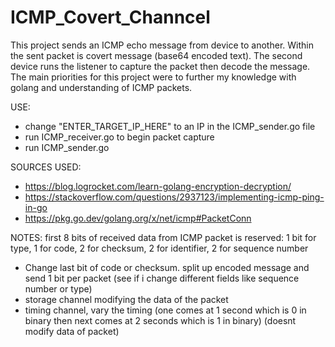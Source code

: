 # ICMP_Covert_Channcel
This project sends an ICMP echo message from device to another. Within the sent packet is covert message (base64 encoded text). The second device runs the listener to capture the packet then decode the message. The main priorities for this project were to further my knowledge with golang and understanding of ICMP packets.

USE:
- change "ENTER_TARGET_IP_HERE" to an IP in the ICMP_sender.go file
- run ICMP_receiver.go to begin packet capture
- run ICMP_sender.go

SOURCES USED:
- https://blog.logrocket.com/learn-golang-encryption-decryption/
- https://stackoverflow.com/questions/2937123/implementing-icmp-ping-in-go
- https://pkg.go.dev/golang.org/x/net/icmp#PacketConn

NOTES:
first 8 bits of received data from ICMP packet is reserved: 1 bit for type, 1 for code, 2 for checksum, 2 for identifier, 2 for sequence number

- Change last bit of code or checksum. split up encoded message and send 1 bit per packet (see if i change different fields like sequence number or type)
- storage channel modifying the data of the packet
- timing channel, vary the timing (one comes at 1 second which is 0 in binary then next comes at 2 seconds which is 1 in binary) (doesnt modify data of packet)
